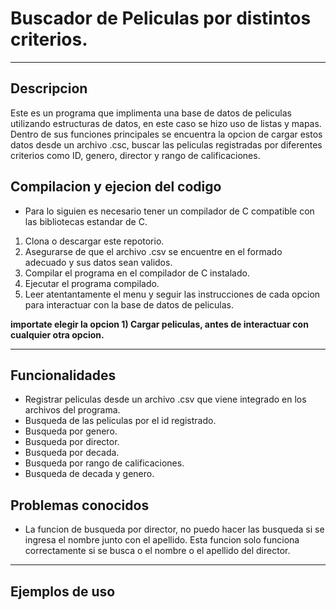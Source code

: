 Buscador de Peliculas por distintos criterios.
=====

---
**Descripcion**
---

Este es un programa que implimenta una base de datos de peliculas utilizando estructuras de datos, en este caso se hizo uso de listas y mapas. Dentro de sus funciones principales se encuentra la opcion de cargar estos datos desde un archivo .csc, buscar las peliculas registradas por diferentes criterios como ID, genero, director y rango de calificaciones.


Compilacion y ejecion del codigo
--
- Para lo siguien es necesario tener un compilador de C compatible con las bibliotecas estandar de C.
1. Clona o descargar este repotorio.
2. Asegurarse de que el archivo .csv se encuentre en el formado adecuado y sus datos sean validos.
3. Compilar el programa en el compilador de C instalado.
4. Ejecutar el programa compilado.
5. Leer atentantamente el menu y seguir las instrucciones de cada opcion para interactuar con la base de datos de peliculas.

**importate elegir la opcion 1) Cargar peliculas, antes de interactuar con cualquier otra opcion.**

---
Funcionalidades
---
- Registrar peliculas desde un archivo .csv que viene integrado en los archivos del programa.
- Busqueda de las peliculas por el id registrado.
- Busqueda por genero.
- Busqueda por director.
- Busqueda por decada.
- Busqueda por rango de calificaciones.
- Busqueda de decada y genero.
 
**Problemas conocidos**
-
- La funcion de busqueda por director, no puedo hacer las busqueda si se ingresa el nombre junto con el apellido. Esta funcion solo funciona correctamente si se busca o el nombre o el apellido del director.

---
Ejemplos de uso
---
